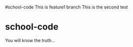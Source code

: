 
#school-code
This is feature1 branch
This is the second test

# school-code
You will know the truth...

